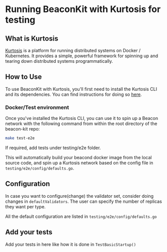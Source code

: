 # Running BeaconKit with Kurtosis for testing

## What is Kurtosis

[Kurtosis](https://www.kurtosis.com/) is a platform for running distributed
systems on Docker / Kubernetes. It provides a simple, powerful framework for
spinning up and tearing down distributed systems programmatically.

## How to Use

To use BeaconKit with Kurtosis, you'll first need to install the Kurtosis CLI
and its dependencies. You can find instructions for doing so
[here](https://docs.kurtosis.com/install).

### Docker/Test environment

Once you've installed the Kurtosis CLI, you can use it to spin up a Beacon
network with the following command from within the root directory of the
beacon-kit repo:

```bash
make test-e2e
```
If required, add tests under testing/e2e folder.

This will automatically build your beacond docker image from the local source
code, and spin up a Kurtosis network based on the config file in
`testing/e2e/config/defaults.go`.

## Configuration
In case you want to configure(change) the validator set, consider doing changes in `defaultValidators`.
The user can specify the number of replicas they want per type.

All the default configuration are listed in `testing/e2e/config/defaults.go`

## Add your tests
Add your tests in here like how it is done in `TestBasicStartup()`


